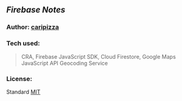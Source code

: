 ## _**Firebase Notes**_

### **Author:** [caripizza](https://github.com/caripizza)

### **Tech used:**
> CRA, Firebase JavaScript SDK, Cloud Firestore, Google Maps JavaScript API Geocoding Service

### **License:**
Standard [MIT](/LICENSE.md)
